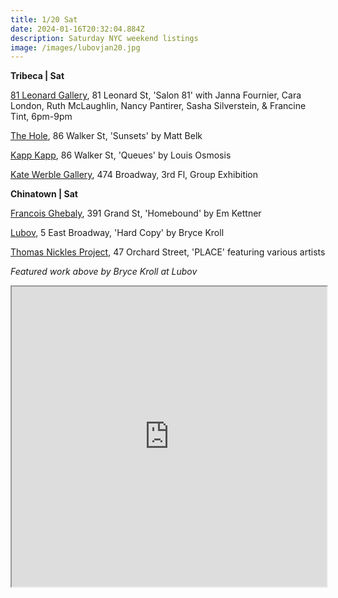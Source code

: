 ```yaml
---
title: 1/20 Sat
date: 2024-01-16T20:32:04.884Z
description: Saturday NYC weekend listings
image: /images/lubovjan20.jpg
---
```

**T﻿ribeca | Sat**

[81 Leonard Gallery](https://81leonardgallery.com/), 81 Leonard St, 'Salon 81' with Janna Fournier, Cara London, Ruth McLaughlin, Nancy Pantirer, Sasha Silverstein, & Francine Tint, 6pm-9pm

[The Hole](https://thehole.com/exhibitions/matt-belk-solo), 86 Walker St, 'Sunsets' by Matt Belk

[Kapp Kapp](https://www.kappkapp.com/exhibitions/louis-osmosis-queues), 86 Walker St, 'Queues' by Louis Osmosis

[Kate Werble Gallery](https://www.katewerblegallery.com/), 474 Broadway, 3rd Fl, Group Exhibition

**C﻿hinatown | Sat**

[Francois Ghebaly](https://ghebaly.com/em-kettner-homebound/), 391 Grand St, 'Homebound' by Em Kettner

[Lubov](https://lubov.nyc/bryce-kroll-hard-copy), 5 East Broadway, 'Hard Copy' by Bryce Kroll

[Thomas Nickles Project](https://www.thomasnickles.com/exhibitions/33-place-group-show/), 47 Orchard Street, 'PLACE' featuring various artists

*F﻿eatured work above by Bryce Kroll at Lubov*

<iframe src="https://www.google.com/maps/d/u/1/embed?mid=1NkF5t6RXxR-RZnN5WND_aAZKxgDDbO4&ehbc=2E312F" width="100%" height="480"></iframe>